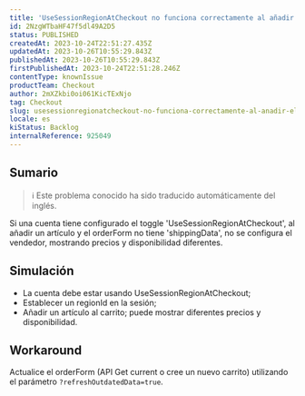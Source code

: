 ```yaml
---
title: 'UseSessionRegionAtCheckout no funciona correctamente al añadir el primer artículo al carrito.'
id: 2NzgWTbaHF47f5dl49A2D5
status: PUBLISHED
createdAt: 2023-10-24T22:51:27.435Z
updatedAt: 2023-10-26T10:55:29.843Z
publishedAt: 2023-10-26T10:55:29.843Z
firstPublishedAt: 2023-10-24T22:51:28.246Z
contentType: knownIssue
productTeam: Checkout
author: 2mXZkbi0oi061KicTExNjo
tag: Checkout
slug: usesessionregionatcheckout-no-funciona-correctamente-al-anadir-el-primer-articulo-al-carrito
locale: es
kiStatus: Backlog
internalReference: 925049
---
```


## Sumario

>ℹ️ Este problema conocido ha sido traducido automáticamente del inglés.


Si una cuenta tiene configurado el toggle 'UseSessionRegionAtCheckout', al añadir un artículo y el orderForm no tiene 'shippingData', no se configura el vendedor, mostrando precios y disponibilidad diferentes.


##

## Simulación



- La cuenta debe estar usando UseSessionRegionAtCheckout;
- Establecer un regionId en la sesión;
- Añadir un artículo al carrito; puede mostrar diferentes precios y disponibilidad.



## Workaround


Actualice el orderForm (API Get current o cree un nuevo carrito) utilizando el parámetro `?refreshOutdatedData=true`.




